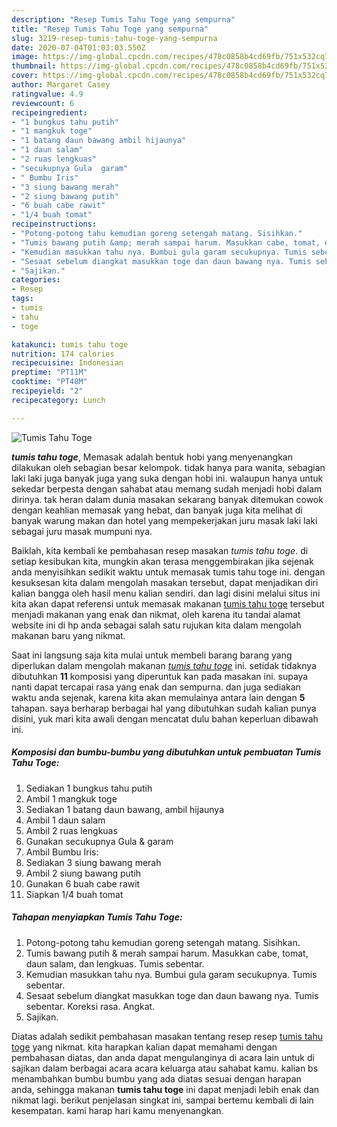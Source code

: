 ```yaml
---
description: "Resep Tumis Tahu Toge yang sempurna"
title: "Resep Tumis Tahu Toge yang sempurna"
slug: 3219-resep-tumis-tahu-toge-yang-sempurna
date: 2020-07-04T01:03:03.550Z
image: https://img-global.cpcdn.com/recipes/478c0858b4cd69fb/751x532cq70/tumis-tahu-toge-foto-resep-utama.jpg
thumbnail: https://img-global.cpcdn.com/recipes/478c0858b4cd69fb/751x532cq70/tumis-tahu-toge-foto-resep-utama.jpg
cover: https://img-global.cpcdn.com/recipes/478c0858b4cd69fb/751x532cq70/tumis-tahu-toge-foto-resep-utama.jpg
author: Margaret Casey
ratingvalue: 4.9
reviewcount: 6
recipeingredient:
- "1 bungkus tahu putih"
- "1 mangkuk toge"
- "1 batang daun bawang ambil hijaunya"
- "1 daun salam"
- "2 ruas lengkuas"
- "secukupnya Gula  garam"
- " Bumbu Iris"
- "3 siung bawang merah"
- "2 siung bawang putih"
- "6 buah cabe rawit"
- "1/4 buah tomat"
recipeinstructions:
- "Potong-potong tahu kemudian goreng setengah matang. Sisihkan."
- "Tumis bawang putih &amp; merah sampai harum. Masukkan cabe, tomat, daun salam, dan lengkuas. Tumis sebentar."
- "Kemudian masukkan tahu nya. Bumbui gula garam secukupnya. Tumis sebentar."
- "Sesaat sebelum diangkat masukkan toge dan daun bawang nya. Tumis sebentar. Koreksi rasa. Angkat."
- "Sajikan."
categories:
- Resep
tags:
- tumis
- tahu
- toge

katakunci: tumis tahu toge 
nutrition: 174 calories
recipecuisine: Indonesian
preptime: "PT11M"
cooktime: "PT48M"
recipeyield: "2"
recipecategory: Lunch

---
```



![Tumis Tahu Toge](https://img-global.cpcdn.com/recipes/478c0858b4cd69fb/751x532cq70/tumis-tahu-toge-foto-resep-utama.jpg)

<b><i>tumis tahu toge</i></b>, Memasak adalah bentuk hobi yang menyenangkan dilakukan oleh sebagian besar kelompok. tidak hanya para wanita, sebagian laki laki juga banyak juga yang suka dengan hobi ini. walaupun hanya untuk sekedar berpesta dengan sahabat atau memang sudah menjadi hobi dalam dirinya. tak heran dalam dunia masakan sekarang banyak ditemukan cowok dengan keahlian memasak yang hebat, dan banyak juga kita melihat di banyak warung makan dan hotel yang mempekerjakan juru masak laki laki sebagai juru masak mumpuni nya.

Baiklah, kita kembali ke pembahasan resep masakan <i>tumis tahu toge</i>. di setiap kesibukan kita, mungkin akan terasa menggembirakan jika sejenak anda menyisihkan sedikit waktu untuk memasak tumis tahu toge ini. dengan kesuksesan kita dalam mengolah masakan tersebut, dapat menjadikan diri kalian bangga oleh hasil menu kalian sendiri. dan lagi disini melalui situs ini kita akan dapat referensi untuk memasak makanan <u>tumis tahu toge</u> tersebut menjadi makanan yang enak dan nikmat, oleh karena itu tandai alamat website ini di hp anda sebagai salah satu rujukan kita dalam mengolah makanan baru yang nikmat.




Saat ini langsung saja kita mulai untuk membeli barang barang yang diperlukan dalam mengolah makanan <u><i>tumis tahu toge</i></u> ini. setidak tidaknya dibutuhkan <b>11</b> komposisi yang diperuntuk kan pada masakan ini. supaya nanti dapat tercapai rasa yang enak dan sempurna. dan juga sediakan waktu anda sejenak, karena kita akan memulainya antara lain dengan <b>5</b> tahapan. saya berharap berbagai hal yang dibutuhkan sudah kalian punya disini, yuk mari kita awali dengan mencatat dulu bahan keperluan dibawah ini.

<!--inarticleads1-->

##### Komposisi dan bumbu-bumbu yang dibutuhkan untuk pembuatan Tumis Tahu Toge:

1. Sediakan 1 bungkus tahu putih
1. Ambil 1 mangkuk toge
1. Sediakan 1 batang daun bawang, ambil hijaunya
1. Ambil 1 daun salam
1. Ambil 2 ruas lengkuas
1. Gunakan secukupnya Gula &amp; garam
1. Ambil  Bumbu Iris:
1. Sediakan 3 siung bawang merah
1. Ambil 2 siung bawang putih
1. Gunakan 6 buah cabe rawit
1. Siapkan 1/4 buah tomat




<!--inarticleads2-->

##### Tahapan menyiapkan Tumis Tahu Toge:

1. Potong-potong tahu kemudian goreng setengah matang. Sisihkan.
1. Tumis bawang putih &amp; merah sampai harum. Masukkan cabe, tomat, daun salam, dan lengkuas. Tumis sebentar.
1. Kemudian masukkan tahu nya. Bumbui gula garam secukupnya. Tumis sebentar.
1. Sesaat sebelum diangkat masukkan toge dan daun bawang nya. Tumis sebentar. Koreksi rasa. Angkat.
1. Sajikan.




Diatas adalah sedikit pembahasan masakan tentang resep resep <u>tumis tahu toge</u> yang nikmat. kita harapkan kalian dapat memahami dengan pembahasan diatas, dan anda dapat mengulanginya di acara lain untuk di sajikan dalam berbagai acara acara keluarga atau sahabat kamu. kalian bs menambahkan bumbu bumbu yang ada diatas sesuai dengan harapan anda, sehingga makanan <b>tumis tahu toge</b> ini dapat menjadi lebih enak dan nikmat lagi. berikut penjelasan singkat ini, sampai bertemu kembali di lain kesempatan. kami harap hari kamu menyenangkan.
